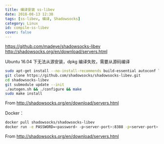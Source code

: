```yaml
---
title: 编译安装 ss-libev
date: 2018-08-13 12:38
tags: [ss-libev, 编译, Shadowsocks]
category: Linux
id: compile-ss-libev
cover: false
---
```


<https://github.com/madeye/shadowsocks-libev>
<http://shadowsocks.org/en/download/servers.html>

Ubuntu 16.04 下无法从源安装，dpkg 编译失败，需要从源码编译

``` bash
sudo apt-get install --no-install-recommends build-essential autoconf libtool libssl-dev gawk debhelper dh-systemd init-system-helpers pkg-config asciidoc xmlto apg libpcre3-dev zlib1g-dev libev-dev libudns-dev libsodium-dev libmbedtls-dev libc-ares-dev automake
git clone https://github.com/shadowsocks/shadowsocks-libev.git
cd shadowsocks-libev
git submodule update --init
./autogen.sh && ./configure && make
sudo make install
```

From <http://shadowsocks.org/en/download/servers.html>

Docker：

``` bash
docker pull shadowsocks/shadowsocks-libev
docker run -e PASSWORD=<password> -p<server-port>:8388 -p<server-port>:8388/udp -d shadowsocks/shadowsocks-libev
```
 
From <http://shadowsocks.org/en/download/servers.html> 
